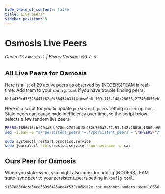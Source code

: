 ```yaml
---
hide_table_of_contents: false
title: Live peers*
sidebar_position: 5
---
```


# Osmosis Live Peers
###### Chain ID: `osmosis-1` | Binary Version: `v23.0.0`

## All Live Peers for Osmosis
Here is a list of       29 active peers as observed by [NODERS]TEAM in real-time. Add them to your `config.toml` if you have trouble finding peers.

```bash
bb14430cd32725447f62c0436454b31f4fdea0b8.109.118.148:28656,27740d856eb1eab4580279365b858d1cb5459acd.109.93.152:38656,dc0bc80ba2e2d579a9e460b602ce9f50d869a014.115.25.178:2000,f860ee99ef34f10155065a97e95da07f712f1d6b.202.169.6:26666,2cacea96ad46392ce733bb7fe009ce9a142da137.27.61.49:11656,2d7b93da6155a20298c3ceb952cee1fd7a9cd2d0.144.51.169:36656,3720900feebf46ec44c3c2c377e63e6d9c4ab3c6.153.165.85:26656,8d62dfa437917bff46c18b650fab3cb7091554db.94.73.39:38656,b09bf90af67e47827dc01e369d0f381979b06a54.34.212.220:26656,ee43bc85f762aca4ef30d76597d2b861200f1958.217.143.167:22656,89b6c99ecd215cbd7eeac7fe9636295600198621.9.158.219:41056,fe59ea90807b55dbeff4b292977e6f1db3f1f583.23.168.88:26656,709a475959c1c491aab37f1ea0b41657d71d1d79.109.118.169:36656,729219c108c059824ea9a17c09d11adc99226db4.172.36.139:36656,74ea33e040d84b67011298e21128930f8882cb94.247.99.215:12556,ecb1211762cc8c1dbc620a95d9a2f7373983d012.109.144.236:27656,e46f865ad2a0c7f87667d2a08f2083766b875c71.108.197.163:30656,e83c322769d616a7e94f71e01f303cdc00e37441.166.220.245:26656,34ae1a6664529f016eac50d30a9212a19febc343.108.142.81:26679,34ae1a6664529f016eac50d30a9212a19febc343.108.142.81:26679,53eab9227d7f5b073fa1300fb66e39e724901e60.109.88.96:56656,e891d42c31064fb7e0d99839536164473c4905c2.147.226.147:31656,57ab9cf623124bdf55bab1261c7feea780957a6c.21.113.10:61456,37c195e518c001099f956202d34af029b04f2c97.109.20.216:26656,ce7f7453e2b306bc670057e9055b142af2424b53.108.12.253:26656,15a6de22f85da18b3b17345122a584a81aad29cc.132.136.106:21656,7d850e9300a7754e5e63dd0feed20505d6831bb6.109.117.113:27456,f896016cbf494a8da970de2707b0f3c982c760a2.92.91.142:26656,3b1c206510bd1675d06c0d8a367da67776b597e6.109.50.183:26656
```

Here is a script for you to update `persistent_peers` setting in `config.toml`. Stale peers can cause node inefficiency over time, so the script below selects a few random live peers.

```bash
PEERS=f896016cbf494a8da970de2707b0f3c982c760a2.92.91.142:26656,f860ee99ef34f10155065a97e95da07f712f1d6b.202.169.6:26666,37c195e518c001099f956202d34af029b04f2c97.109.20.216:26656,7d850e9300a7754e5e63dd0feed20505d6831bb6.109.117.113:27456,e891d42c31064fb7e0d99839536164473c4905c2.147.226.147:31656
sed -i.bak -e "s/^persistent_peers *=.*/persistent_peers = \"$PEERS\"/" ~/.osmosisd/config/config.toml

sudo systemctl restart osmosisd.service
sudo journalctl -fu osmosisd.service --no-hostname -o cat
```

## Ours Peer for Osmosis
When you state-sync, you might also consider adding [NODERS]TEAM state-sync peer to your persistent_peers setting in `config.toml`.

```bash
91570c5f4e2a54ce53996475aea4f530e0669a2e.rpc.mainnet.noders.team:10656
```
